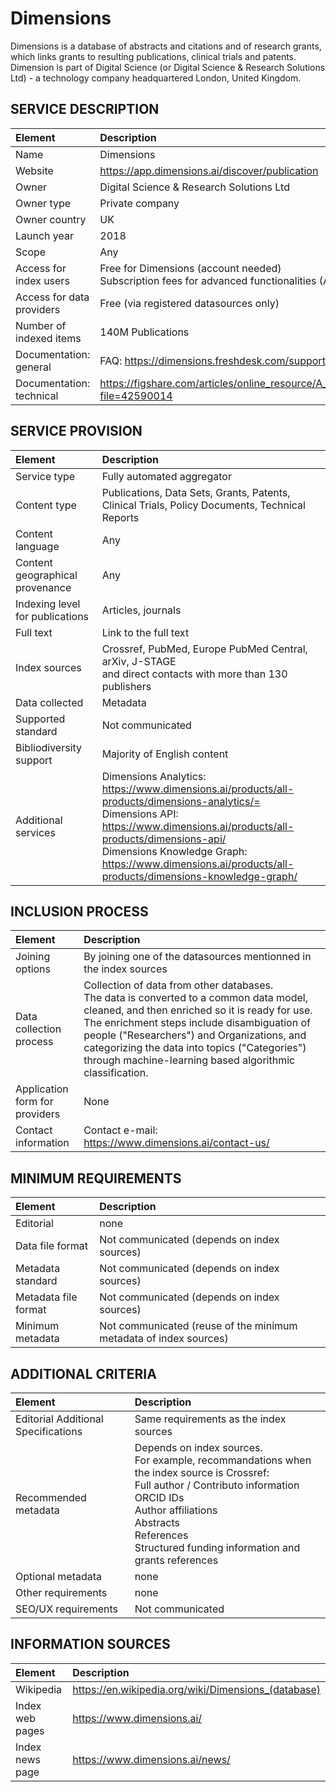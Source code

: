 # Dimensions

Dimensions is a database of abstracts and citations and of research grants, which links grants to resulting publications, clinical trials and patents. Dimension is part of Digital Science (or Digital Science & Research Solutions Ltd) - a technology company headquartered London, United Kingdom.


## SERVICE DESCRIPTION

| Element | Description |
| :- | :- |
| Name | Dimensions |
| Website | https://app.dimensions.ai/discover/publication |
| Owner | Digital Science & Research Solutions Ltd |
| Owner type | Private company |
| Owner country | UK |
| Launch year | 2018 |
| Scope | Any |
| Access for index users | Free for Dimensions (account needed)<br>Subscription fees for advanced functionalities (API access, etc.) |
| Access for data providers | Free (via registered datasources only) |
| Number of indexed items | 140M Publications |
| Documentation: general | FAQ: https://dimensions.freshdesk.com/support/home |
| Documentation: technical | https://figshare.com/articles/online_resource/A_Guide_to_the_Dimensions_Data_Approach/5783094?file=42590014 |

## SERVICE PROVISION

| Element | Description |
| :- | :- |
| Service type | Fully automated aggregator  |
| Content type | Publications, Data Sets, Grants, Patents, Clinical Trials, Policy Documents, Technical Reports |
| Content language | Any |
| Content geographical provenance | Any |
| Indexing level for publications | Articles, journals |
| Full text | Link to the full text |
| Index sources | Crossref, PubMed, Europe PubMed Central, arXiv, J-STAGE<br>and direct contacts with more than 130 publishers |
| Data collected | Metadata |
| Supported standard | Not communicated |
| Bibliodiversity support | Majority of English content |
| Additional services | Dimensions Analytics: <br>https://www.dimensions.ai/products/all-products/dimensions-analytics/= <br>Dimensions API:<br>https://www.dimensions.ai/products/all-products/dimensions-api/ <br>Dimensions Knowledge Graph:<br>https://www.dimensions.ai/products/all-products/dimensions-knowledge-graph/  |

## INCLUSION PROCESS

| Element | Description |
| :- | :- |
| Joining options | By joining one of the datasources mentionned in the index sources |
| Data collection process | Collection of data from other databases. <br>The data is converted to a common data model, cleaned, and then enriched so it is ready for use. The enrichment steps include disambiguation of people ("Researchers") and Organizations, and categorizing the data into topics ("Categories") through machine-learning based algorithmic classification. |
| Application form for providers | None |
| Contact information | Contact e-mail: https://www.dimensions.ai/contact-us/ |

## MINIMUM REQUIREMENTS

| Element | Description |
| :- | :- |
| Editorial | none |
| Data file format | Not communicated (depends on index sources) |
| Metadata standard | Not communicated (depends on index sources) |
| Metadata file format | Not communicated (depends on index sources) |
| Minimum metadata | Not communicated (reuse of the minimum metadata of index sources) |

## ADDITIONAL CRITERIA

| Element | Description |
| :- | :- |
| Editorial Additional Specifications | Same requirements as the index sources |
| Recommended metadata | Depends on index sources.<br>For example, recommandations when the index source is Crossref:<br>Full author / Contributo information<br>ORCID IDs<br>Author affiliations<br>Abstracts<br>References<br>Structured funding information and grants references |
| Optional metadata | none |
| Other requirements | none |
| SEO/UX requirements | Not communicated |

## INFORMATION SOURCES

| Element | Description |
| :- | :- |
| Wikipedia | https://en.wikipedia.org/wiki/Dimensions_(database) |
| Index web pages | https://www.dimensions.ai/ |
| Index news page | https://www.dimensions.ai/news/  |